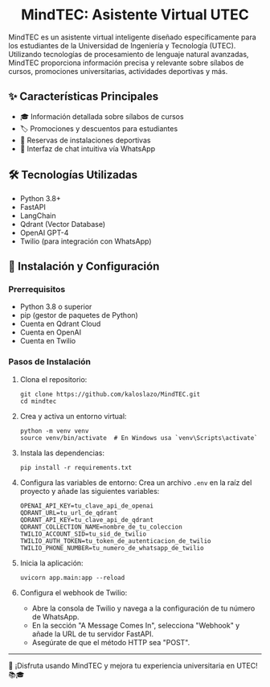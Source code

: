 <h1 align="center">MindTEC: Asistente Virtual UTEC</h1>

MindTEC es un asistente virtual inteligente diseñado específicamente para los estudiantes de la Universidad de Ingeniería y Tecnología (UTEC). Utilizando tecnologías de procesamiento de lenguaje natural avanzadas, MindTEC proporciona información precisa y relevante sobre sílabos de cursos, promociones universitarias, actividades deportivas y más.

## ✨ Características Principales
- 🎓 Información detallada sobre sílabos de cursos
- 🏷️ Promociones y descuentos para estudiantes
- 🏀 Reservas de instalaciones deportivas
- 💬 Interfaz de chat intuitiva vía WhatsApp

## 🛠️ Tecnologías Utilizadas
- Python 3.8+
- FastAPI
- LangChain
- Qdrant (Vector Database)
- OpenAI GPT-4
- Twilio (para integración con WhatsApp)

## 🚀 Instalación y Configuración

### Prerrequisitos
- Python 3.8 o superior
- pip (gestor de paquetes de Python)
- Cuenta en Qdrant Cloud
- Cuenta en OpenAI
- Cuenta en Twilio

### Pasos de Instalación
1. Clona el repositorio:
   ```
   git clone https://github.com/kaloslazo/MindTEC.git
   cd mindtec
   ```

2. Crea y activa un entorno virtual:
   ```
   python -m venv venv
   source venv/bin/activate  # En Windows usa `venv\Scripts\activate`
   ```

3. Instala las dependencias:
   ```
   pip install -r requirements.txt
   ```

4. Configura las variables de entorno:
   Crea un archivo `.env` en la raíz del proyecto y añade las siguientes variables:
   ```
   OPENAI_API_KEY=tu_clave_api_de_openai
   QDRANT_URL=tu_url_de_qdrant
   QDRANT_API_KEY=tu_clave_api_de_qdrant
   QDRANT_COLLECTION_NAME=nombre_de_tu_coleccion
   TWILIO_ACCOUNT_SID=tu_sid_de_twilio
   TWILIO_AUTH_TOKEN=tu_token_de_autenticacion_de_twilio
   TWILIO_PHONE_NUMBER=tu_numero_de_whatsapp_de_twilio
   ```

5. Inicia la aplicación:
   ```
   uvicorn app.main:app --reload
   ```

6. Configura el webhook de Twilio:
    - Abre la consola de Twilio y navega a la configuración de tu número de WhatsApp.
    - En la sección "A Message Comes In", selecciona "Webhook" y añade la URL de tu servidor FastAPI.
    - Asegúrate de que el método HTTP sea "POST".

---

🚀 ¡Disfruta usando MindTEC y mejora tu experiencia universitaria en UTEC! 📚🎓

